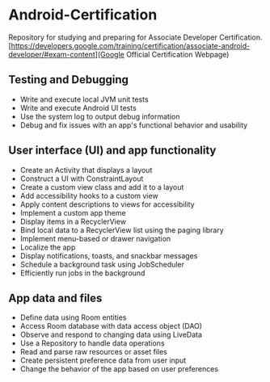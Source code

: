 # Android-Certification

Repository for studying and preparing for Associate Developer Certification. [https://developers.google.com/training/certification/associate-android-developer/#exam-content](Google Official Certification Webpage)


## Testing and Debugging

* Write and execute local JVM unit tests
* Write and execute Android UI tests
* Use the system log to output debug information
* Debug and fix issues with an app's functional behavior and usability

## User interface (UI) and app functionality

* Create an Activity that displays a layout
* Construct a UI with ConstraintLayout
* Create a custom view class and add it to a layout
* Add accessibility hooks to a custom view
* Apply content descriptions to views for accessibility
* Implement a custom app theme
* Display items in a RecyclerView
* Bind local data to a RecyclerView list using the paging library
* Implement menu-based or drawer navigation
* Localize the app
* Display notifications, toasts, and snackbar messages
* Schedule a background task using JobScheduler
* Efficiently run jobs in the background

## App data and files

* Define data using Room entities
* Access Room database with data access object (DAO)
* Observe and respond to changing data using LiveData
* Use a Repository to handle data operations
* Read and parse raw resources or asset files
* Create persistent preference data from user input
* Change the behavior of the app based on user preferences
